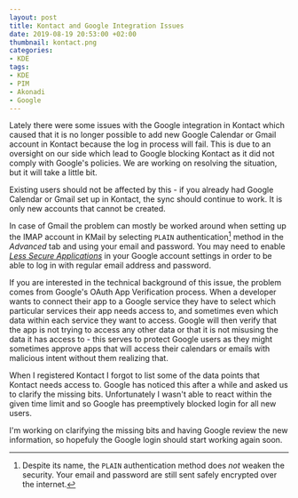```yaml
---
layout: post
title: Kontact and Google Integration Issues
date: 2019-08-19 20:53:00 +02:00
thumbnail: kontact.png
categories:
- KDE
tags:
- KDE
- PIM
- Akonadi
- Google
---
```


Lately there were some issues with the Google integration in Kontact which
caused that it is no longer possible to add new Google Calendar or Gmail account
in Kontact because the log in process will fail. This is due to an oversight on
our side which lead to Google blocking Kontact as it did not comply with Google's
policies. We are working on resolving the situation, but it will take a little
bit.

Existing users should not be affected by this - if you already had Google
Calendar or Gmail set up in Kontact, the sync should continue to work. It is
only new accounts that cannot be created.

In case of Gmail the problem can mostly be worked around when setting up the
IMAP account in KMail by selecting `PLAIN` authentication[^1] method in the
*Advanced* tab and using your email and password. You may need to enable *[Less
Secure Applications][1]* in your Google account settings in order to be able to log
in with regular email address and password.

If you are interested in the technical background of this issue, the problem
comes from Google's OAuth App Verification process. When a developer wants to
connect their app to a Google service they have to select which particular
services their app needs access to, and sometimes even which data within each
service they want to access. Google will then verify that the app is not trying
to access any other data or that it is not misusing the data it has access to -
this serves to protect Google users as they might sometimes approve apps that
will access their calendars or emails with malicious intent without them
realizing that.

When I registered Kontact I forgot to list some of the data points that Kontact
needs access to. Google has noticed this after a while and asked us to clarify
the missing bits. Unfortunately I wasn't able to react within the given time
limit and so Google has preemptively blocked login for all new users.

I'm working on clarifying the missing bits and having Google review the new
information, so hopefuly the Google login should start working again soon.

[^1]: Despite its name, the `PLAIN` authentication method does *not* weaken the
    security.  Your email and password are still sent safely encrypted over the
    internet.

[1]: https://support.google.com/accounts/answer/6010255
